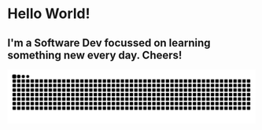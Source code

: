 # Hello World!

## I'm a Software Dev focussed on learning something new every day. Cheers!

<img src="https://raw.githubusercontent.com/avd1729/avd1729/output/snake.svg" alt="Snake animation" />

###
